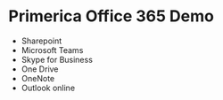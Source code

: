 # Primerica Office 365 Demo

- Sharepoint
- Microsoft Teams
- Skype for Business
- One Drive
- OneNote
- Outlook online
